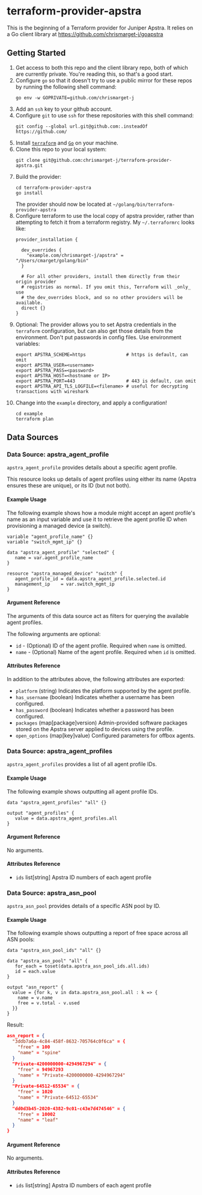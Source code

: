 # terraform-provider-apstra

This is the beginning of a Terraform provider for Juniper Apstra. It relies on
a Go client library at https://github.com/chrismarget-j/goapstra

## Getting Started

1. Get access to both this repo and the client library repo, both of which are
   currently private. You're reading this, so that's a good start.
1. Configure `go` so that it doesn't try to use a public mirror for these repos
   by running the following shell command:
   ```shell
   go env -w GOPRIVATE=github.com/chrismarget-j
   ```
1. Add an `ssh` key to your github account.
1. Configure `git` to use `ssh` for these repositories with this shell command:
   ```shell
   git config --global url.git@github.com:.insteadOf https://github.com/
   ```
1. Install [`terraform`](https://www.terraform.io/downloads) and [`Go`](https://go.dev/dl/) on your machine.
1. Clone this repo to your local system:
   ```shell
   git clone git@github.com:chrismarget-j/terraform-provider-apstra.git
   ```
1. Build the provider:
   ```shell
   cd terraform-provider-apstra
   go install
   ```
   The provider should now be located at `~/golang/bin/terraform-provider-apstra`
1. Configure terraform to use the local copy of apstra provider, rather than
   attempting to fetch it from a terraform registry. My `~/.terraformrc` looks
   like:
   ```
   provider_installation {
   
     dev_overrides {
       "example.com/chrismarget-j/apstra" = "/Users/cmarget/golang/bin"
     }
   
     # For all other providers, install them directly from their origin provider
     # registries as normal. If you omit this, Terraform will _only_ use
     # the dev_overrides block, and so no other providers will be available.
     direct {}
   }
   ```
1. Optional: The provider allows you to set Apstra credentials in the
   `terraform` configuration, but can also get those details from the environment.
    Don't put passwords in config files. Use environment variables:
   ```shell
   export APSTRA_SCHEME=https               # https is default, can omit
   export APSTRA_USER=<username>
   export APSTRA_PASS=<password>
   export APSTRA_HOST=<hostname or IP>
   export APSTRA_PORT=443                   # 443 is default, can omit
   export APSTRA_API_TLS_LOGFILE=<filename> # useful for decrypting transactions with wireshark
   ```
1. Change into the `example` directory, and apply a configuration!
   ```shell
   cd example
   terraform plan
   ```
## Data Sources

### Data Source: apstra_agent_profile

`apstra_agent_profile` provides details about a specific agent profile.

This resource looks up details of agent profiles using either its name (Apstra
ensures these are unique), or its ID (but not both).

#### Example Usage

The following example shows how a module might accept an agent profile's name as
an input variable and use it to retrieve the agent profile ID when provisioning
a managed device (a switch).

```hcl
variable "agent_profile_name" {} 
variable "switch_mgmt_ip" {}

data "apstra_agent_profile" "selected" {
   name = var.agent_profile_name
}

resource "apstra_managed_device" "switch" {
   agent_profile_id = data.apstra_agent_profile.selected.id
   management_ip    = var.switch_mgmt_ip
}
```

#### Argument Reference

The arguments of this data source act as filters for querying the available
agent profiles.

The following arguments are optional:
* `id` - (Optional) ID of the agent profile. Required when `name` is omitted.
* `name` - (Optional) Name of the agent profile. Required when `id` is omitted.

#### Attributes Reference

In addition to the attributes above, the following attributes are exported:
* `platform` (string) Indicates the platform supported by the agent profile.
* `has_username` (boolean) Indicates whether a username has been configured.
* `has_password` (boolean) Indicates whether a password has been configured.
* `packages` (map[package]version) Admin-provided software packages stored on the Apstra server
  applied to devices using the profile.
* `open_options` (map[key]value) Configured parameters for offbox agents.

### Data Source: apstra_agent_profiles

`apstra_agent_profiles` provides a list of all agent profile IDs.

#### Example Usage

The following example shows outputting all agent profile IDs.

```hcl
data "apstra_agent_profiles" "all" {}

output "agent_profiles" {
   value = data.apstra_agent_profiles.all
}
```

#### Argument Reference

No arguments.

#### Attributes Reference

* `ids` list[string] Apstra ID numbers of each agent profile

### Data Source: apstra_asn_pool

`apstra_asn_pool` provides details of a specific ASN pool by ID.

#### Example Usage

The following example shows outputting a report of free space across all ASN
pools:

```hcl
data "apstra_asn_pool_ids" "all" {}

data "apstra_asn_pool" "all" {
   for_each = toset(data.apstra_asn_pool_ids.all.ids)
   id = each.value
}

output "asn_report" {
  value = {for k, v in data.apstra_asn_pool.all : k => {
    name = v.name
    free = v.total - v.used
  }}
}
```
Result:
```json
asn_report = {
  "3ddb7a6a-4c84-458f-8632-705764c0f6ca" = {
    "free" = 100
    "name" = "spine"
  }
  "Private-4200000000-4294967294" = {
    "free" = 94967293
    "name" = "Private-4200000000-4294967294"
  }
  "Private-64512-65534" = {
    "free" = 1020
    "name" = "Private-64512-65534"
  }
  "dd0d3b45-2020-4382-9c01-c43e7d474546" = {
    "free" = 10002
    "name" = "leaf"
  }
}
```

#### Argument Reference

No arguments.

#### Attributes Reference

* `ids` list[string] Apstra ID numbers of each agent profile
